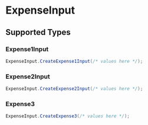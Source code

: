 # ExpenseInput


## Supported Types

### Expense1Input

```csharp
ExpenseInput.CreateExpense1Input(/* values here */);
```

### Expense2Input

```csharp
ExpenseInput.CreateExpense2Input(/* values here */);
```

### Expense3

```csharp
ExpenseInput.CreateExpense3(/* values here */);
```
